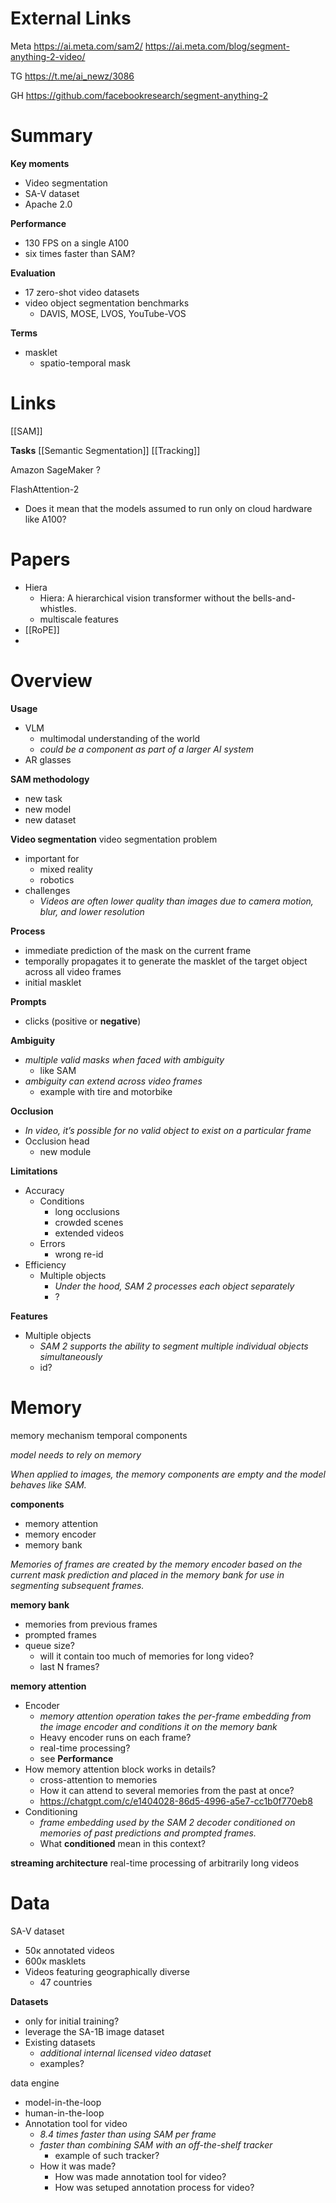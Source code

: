 
# External Links

Meta
https://ai.meta.com/sam2/
https://ai.meta.com/blog/segment-anything-2-video/

TG
https://t.me/ai_newz/3086

GH
https://github.com/facebookresearch/segment-anything-2

# Summary

**Key moments**
- Video segmentation
- SA-V dataset
- Apache 2.0

**Performance**
- 130 FPS on a single A100
- six times faster than SAM?

**Evaluation**
- 17 zero-shot video datasets
- video object segmentation benchmarks
	- DAVIS, MOSE, LVOS, YouTube-VOS

**Terms**
- masklet
	- spatio-temporal mask

# Links

[[SAM]]

**Tasks**
[[Semantic Segmentation]]
[[Tracking]]


Amazon SageMaker
?

FlashAttention-2
- Does it mean that the models assumed to run only on cloud hardware like A100?

# Papers

- Hiera
	- Hiera: A hierarchical vision transformer without the bells-and-whistles.
	- multiscale features
- [[RoPE]]
- 
# Overview

**Usage**
- VLM
	-  multimodal understanding of the world
	- *could be a component as part of a larger AI system*
- AR glasses

**SAM methodology**
- new task
- new model
- new dataset

**Video segmentation**
video segmentation problem
- important for
	- mixed reality
	- robotics
- challenges
	- *Videos are often lower quality than images due to camera motion, blur, and lower resolution*

**Process**
- immediate prediction of the mask on the current frame
- temporally propagates it to generate the masklet of the target object across all video frames
- initial masklet

**Prompts**
- clicks (positive or **negative**)

**Ambiguity**
- *multiple valid masks when faced with ambiguity*
	- like SAM
- *ambiguity can extend across video frames*
	- example with tire and motorbike

**Occlusion**
- *In video, it’s possible for no valid object to exist on a particular frame*
- Occlusion head
	- new module 

**Limitations**
- Accuracy
	- Conditions
		- long occlusions
		- crowded scenes
		- extended videos
	- Errors
		- wrong re-id
- Efficiency
	- Multiple objects
		- *Under the hood, SAM 2 processes each object separately*
		- ?

**Features**
- Multiple objects
	- *SAM 2 supports the ability to segment multiple individual objects simultaneously*
	- id?

# Memory

memory mechanism
temporal components

*model needs to rely on memory*

*When applied to images, the memory components are empty and the model behaves like SAM.*

**components**
- memory attention
- memory encoder
- memory bank

*Memories of frames are created by the memory encoder based on the current mask prediction and placed in the memory bank for use in segmenting subsequent frames.*

**memory bank**
- memories from previous frames
- prompted frames
- queue size?
	- will it contain too much of memories for long video?
	- last N frames?

**memory attention**
- Encoder
	- *memory attention operation takes the per-frame embedding from the image encoder and conditions it on the memory bank*
	- Heavy encoder runs on each frame?
	- real-time processing?
	- see **Performance**
- How memory attention block works in details?
	- cross-attention to memories
	- How it can attend to several memories from the past at once?
	- https://chatgpt.com/c/e1404028-86d5-4996-a5e7-cc1b0f770eb8
- Conditioning
	- *frame embedding used by the SAM 2 decoder conditioned on memories of past predictions and prompted frames.*
	- What **conditioned** mean in this context?

**streaming architecture**
real-time processing of arbitrarily long videos


# Data


SA-V dataset
- 50к annotated videos
- 600к masklets
- Videos featuring geographically diverse
	- 47 countries

**Datasets**
- only for initial training?
- leverage the SA-1B image dataset
- Existing datasets
	- *additional internal licensed video dataset*
	- examples?

data engine
- model-in-the-loop
- human-in-the-loop
- Annotation tool for video
	- *8.4 times faster than using SAM per frame*
	- *faster than combining SAM with an off-the-shelf tracker*
		- example of such tracker?
	- How it was made?
		- How was made annotation tool for video?
		- How was setuped annotation process for video?